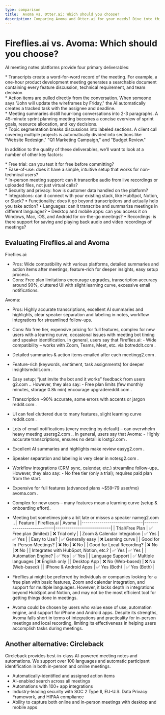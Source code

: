 ```yaml
---
type: comparison
title:  Avoma vs. Otter.ai: Which should you choose?
description: Comparing Avoma and Otter.ai for your needs? Dive into this article to evaluate both tools and discover an alternative, Circleback.
---
```


# Fireflies.ai vs. Avoma: Which should you choose?
AI meeting notes platforms provide four primary deliverables:  
  
* Transcripts create a word-for-word record of the meeting. For example, a one-hour product development meeting generates a searchable document containing every feature discussion, technical requirement, and team decision.  
* Action items are pulled directly from the conversation. When someone says "John will update the wireframes by Friday," the AI automatically creates a tracked task with the assignee and deadline.  
* Meeting summaries distill hour-long conversations into 2-3 paragraphs. A 45-minute sprint planning meeting becomes a concise overview of sprint goals, resource allocation, and key decisions.  
* Topic segmentation breaks discussions into labeled sections. A client call covering multiple projects is automatically divided into sections like "Website Redesign," "Q1 Marketing Campaign," and "Budget Review."  
  
In addition to the quality of these deliverables, we'll want to look at a number of other key factors:  
  
* Free trial: can you test it for free before committing?  
* Ease-of-use: does it have a simple, intuitive setup that works for non-technical users?  
* In-person meeting support: can it transcribe audio from live recordings or uploaded files, not just virtual calls?  
* Security and privacy: how is customer data handled on the platform?  
* Integrations: can it connect with your existing stack, like HubSpot, Notion, or Slack?
• Functionality: does it go beyond transcriptions and actually help you take action?
• Languages: can it transcribe and summarize meetings in different languages?
• Desktop and mobile apps: can you access it on Windows, Mac, iOS, and Android for on-the-go meeitngs?
• Recordings: is there support for saving and playing back audio and video recordings of meetings?
## Evaluating Fireflies.ai and Avoma
Fireflies.ai:
- Pros: Wide compatibility with various platforms, detailed summaries and action items after meetings, feature-rich for deeper insights, easy setup process.
- Cons: Free plan limitations encourage upgrades, transcription accuracy around 90%, cluttered UI with slight learning curve, excessive email notifications.

Avoma:
- Pros: Highly accurate transcriptions, excellent AI summaries and highlights, clear speaker separation and labeling in notes, workflow integrations for streamlined follow-ups.
- Cons: No free tier, expensive pricing for full features, complex for new users with a learning curve, occasional issues with meeting bot timing and speaker identification.
In general, users say that Fireflies.ai: - Wide compatibility – works with Zoom, Teams, Meet, etc. via bot​reddit.com
.
- Detailed summaries & action items emailed after each meeting​g2.com
.
- Feature-rich (keywords, sentiment, task assignments) for deeper insights​reddit.com
.
- Easy setup; “just invite the bot and it works” feedback from users​g2.com
.. However, they also say: - Free plan limits (few monthly minutes, storage 0.8k min) encourage upgrade​reddit.com
.
- Transcription ~90% accurate, some errors with accents or jargon​reddit.com
.
- UI can feel cluttered due to many features, slight learning curve​reddit.com
.
- Lots of email notifications (every meeting by default) – can overwhelm heavy meeting users​g2.com
..
In general, users say that Avoma: - Highly accurate transcriptions, ensures no detail is lost​g2.com
.
- Excellent AI summaries and highlights make review easy​g2.com
.
- Speaker separation and labeling is very clear in notes​g2.com
.
- Workflow integrations (CRM sync, calendar, etc.) streamline follow-ups.. However, they also say: - No free tier (only a trial); requires paid plan from the start.
- Expensive for full features (advanced plans ~$59–79 user/mo)​avoma.com
.
- Complex for new users – many features mean a learning curve (setup & onboarding effort).
- Meeting bot sometimes joins a bit late or misses a speaker name​g2.com
..
| Feature                        | Fireflies.ai               | Avoma                      |
|-------------------------------|----------------------------|----------------------------|
| Trial/Free Plan               | ✅ Free plan (limited)      | ❌ Trial only              |
| Zoom & Calendar Integration    | ✅ Yes                     | ✅ Yes                     |
| Easy to Use?                   | ✅ Generally easy          | ❌ Learning curve          |
| Good for In-Person Meetings?   | ❌ No                      | ❌ No                      |
| Good for Local Recording?      | ❌ No                      | ❌ No                      |
| Integrates with HubSpot, Notion, etc.? | ✅ Yes              | ✅ Yes                     |
| Automation Engine?             | ✅ Yes                     | ✅ Yes                     |
| Language Support               | ✅ Multiple languages      | ❌ English only            |
| Desktop App                   | ❌ No (Web-based)          | ❌ No (Web-based)          |
| iPhone & Android Apps         | ✅ Yes (Both)              | ✅ Yes (Both)              |
- Fireflies.ai might be preferred by individuals or companies looking for a free plan with basic features, Zoom and calendar integration, and support for multiple languages. However, it lacks depth in integrations beyond HubSpot and Notion, and may not be the most efficient tool for getting things done in meetings.

- Avoma could be chosen by users who value ease of use, automation engine, and support for iPhone and Android apps. Despite its strengths, Avoma falls short in terms of integrations and practicality for in-person meetings and local recording, limiting its effectiveness in helping users accomplish tasks during meetings.
## Another alternative: Circleback
Circleback provides best-in-class AI-powered meeting notes and automations. We support over 100 languages and automatic participant identification in both in-person and online meetings.  
  
* Automatically-identified and assigned action items  
* AI-enabled search across all meetings  
* Automations with 100+ app integrations  
* Industry-leading security with SOC 2 Type II, EU-U.S. Data Privacy Framework, and HIPAA compliance  
* Ability to capture both online and in-person meetings with desktop and mobile apps  